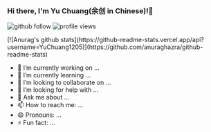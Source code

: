 ### Hi there, I'm Yu Chuang(余创 in Chinese)!👋
<p align="left"> 
  <img src="https://img.shields.io/github/followers/YimianDai?label=Followers" alt="github follow" />
  <img src="https://komarev.com/ghpvc/?username=YimianDai" alt="profile views" /> 
</p>
[![Anurag's github stats](https://github-readme-stats.vercel.app/api?username=YuChuang1205)](https://github.com/anuraghazra/github-readme-stats)




- 🔭 I’m currently working on ...
- 🌱 I’m currently learning ...
- 👯 I’m looking to collaborate on ...
- 🤔 I’m looking for help with ...
- 💬 Ask me about ...
- 📫 How to reach me: ...
- 😄 Pronouns: ...
- ⚡ Fun fact: ...


